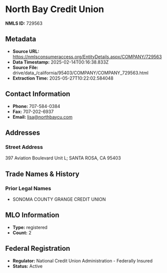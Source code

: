 # North Bay Credit Union

**NMLS ID:** 729563

## Metadata
- **Source URL:** https://nmlsconsumeraccess.org/EntityDetails.aspx/COMPANY/729563
- **Data Timestamp:** 2025-02-14T00:16:38.833Z
- **Source File:** drive/data_/california/95403/COMPANY/COMPANY_729563.html
- **Extraction Time:** 2025-05-27T10:22:02.584048

## Contact Information
- **Phone:** 707-584-0384
- **Fax:** 707-202-6937
- **Email:** lisa@northbaycu.com

## Addresses
### Street Address
397 Aviation Boulevard Unit L; SANTA ROSA, CA 95403

## Trade Names & History
### Prior Legal Names
- SONOMA COUNTY GRANGE CREDIT UNION

## MLO Information
- **Type:** registered
- **Count:** 2

## Federal Registration
- **Regulator:** National Credit Union Administration - Federally Insured
- **Status:** Active
